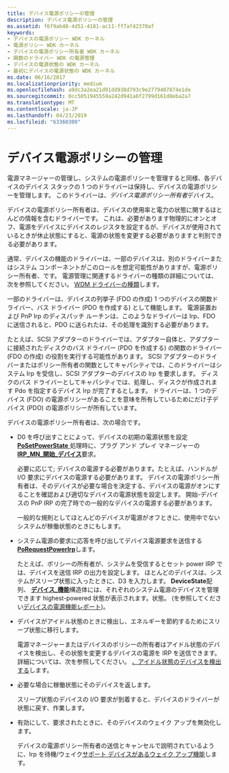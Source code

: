 ```yaml
---
title: デバイス電源ポリシーの管理
description: デバイス電源ポリシーの管理
ms.assetid: f6f9ab40-4d51-4181-ac11-ff7af42370af
keywords:
- デバイスの電源ポリシー WDK カーネル
- 電源ポリシー WDK カーネル
- デバイスの電源ポリシー所有者 WDK カーネル
- 関数のドライバー WDK の電源管理
- デバイスの電源状態の WDK カーネル
- 最初にデバイスの電源状態の WDK カーネル
ms.date: 06/16/2017
ms.localizationpriority: medium
ms.openlocfilehash: a9dc3a2ea21d91dd938d793c9e2779407874e1de
ms.sourcegitcommit: 0cc5051945559a242d941a6f2799d161d8eba2a7
ms.translationtype: MT
ms.contentlocale: ja-JP
ms.lasthandoff: 04/23/2019
ms.locfileid: "63360300"
---
```

# <a name="managing-device-power-policy"></a>デバイス電源ポリシーの管理





電源マネージャーの管理し、システムの電源ポリシーを管理すると同様、各デバイスのデバイス スタックの 1 つのドライバーは保持し、デバイスの電源ポリシーを管理します。 このドライバーは、*デバイス電源ポリシー所有者*デバイス。

デバイスの電源ポリシー所有者は、デバイスの使用率と電力の状態に関するほとんどの情報を含むドライバーです。 これは、必要があります物理的にオンとオフ、電源をデバイスにデバイスのレジスタを設定するが、デバイスが使用されているときが休止状態にすると、電源の状態を変更する必要がありますと判別できる必要があります。

通常、デバイスの機能のドライバーは、一部のデバイスは、別のドライバーまたはシステム コンポーネントがこのロールを想定可能性がありますが、電源ポリシー所有者、です。 電源管理に関連するドライバーの種類の詳細については、次を参照してください。 [WDM ドライバーの種類](types-of-wdm-drivers.md)します。

一部のドライバーは、デバイスの列挙子 (FDO の作成) 1 つのデバイスの関数ドライバー、バス ドライバー (PDO を作成する) として機能します。 電源装置および PnP Irp のディスパッチ ルーチンは、このようなドライバーは Irp、FDO に送信されると、PDO に送られたは、その処理を識別する必要があります。

たとえば、SCSI アダプターのドライバーでは、アダプター自体と、アダプターに接続されたディスクのバス ドライバー (PDO を作成する) の関数のドライバー (FDO の作成) の役割を実行する可能性があります。 SCSI アダプターのドライバーまたはポリシー所有者の関数としてキャパシティでは、このドライバーはシステム Irp を受信し、SCSI アダプターのデバイスの Irp を要求します。 ディスクのバス ドライバーとしてキャパシティでは、処理し、ディスクが作成されます Pdo を指定するデバイス Irp が完了するとします。 ドライバーは、1 つのデバイス (FDO) の電源ポリシーがあることを意味を所有しているためにだけ子デバイス (PDO) の電源ポリシーが所有しています。

デバイスの電源ポリシー所有者は、次の場合です。

-   D0 を呼び出すことによって、デバイスの初期の電源状態を設定[ **PoSetPowerState** ](https://msdn.microsoft.com/library/windows/hardware/ff559765)処理時に、プラグ アンド プレイ マネージャーの[ **IRP\_MN\_開始\_デバイス**](https://msdn.microsoft.com/library/windows/hardware/ff551749)要求。

    必要に応じて; デバイスの電源する必要があります。たとえば、ハンドルが I/O 要求にデバイスの電源する必要があります。 デバイスの電源ポリシー所有者は、そのデバイスが必要な場合を決定する、デバイスの電源がオンにすることを確認および適切なデバイスの電源状態を設定します。 開始-デバイスの PnP IRP の完了時での一般的なデバイスの電源する必要があります。

    一般的な規則としてほとんどのデバイスが電源がオフときに、使用中でないシステムが稼働状態のときにもします。

-   システム電源の要求に応答を呼び出してデバイス電源要求を送信する[ **PoRequestPowerIrp**](https://msdn.microsoft.com/library/windows/hardware/ff559734)します。

    たとえば、ポリシーの所有者が、システムを受信するとセット power IRP では、デバイスを送信 IRP の出力を設定します。 ほとんどのデバイスは、システムがスリープ状態に入ったときに、D3 を入力します。 **DeviceState**配列、 [**デバイス\_機能**](https://msdn.microsoft.com/library/windows/hardware/ff543095)構造体には、それぞれのシステム電源のデバイスを管理できます highest-powered 状態が表示されます。状態。 (を参照してください[デバイスの電源機能レポート](reporting-device-power-capabilities.md))。

-   デバイスがアイドル状態のときに検出し、エネルギーを節約するためにスリープ状態に移行します。

    電源マネージャーまたはデバイスのポリシーの所有者はアイドル状態のデバイスを検出し、その状態を変更するデバイスの電源を IRP を送信できます。 詳細については、次を参照してください。 [、アイドル状態のデバイスを検出する](detecting-an-idle-device.md)します。

-   必要な場合に稼働状態にそのデバイスを返します。

    スリープ状態のデバイスの I/O 要求が到着すると、デバイスのドライバーが状態に戻す、作業します。

-   有効にして、要求されたときに、そのデバイスのウェイク アップを無効化します。

    デバイスの電源ポリシー所有者の送信とキャンセルで説明されているように、Irp を待機/ウェイク[サポート デバイスがあるウェイク アップ機能](supporting-devices-that-have-wake-up-capabilities.md)します。

 

 




